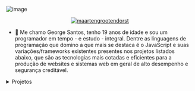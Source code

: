 ![image](https://i.imgur.com/RTJqjzz.jpg)
<p align="center">
<a href="http://gesant.dev/" target="blank"><img align="center" src="https://img.shields.io/badge/-Meu Website-7CB342?style=for-the-badge&labelColor=7CB342" alt="maartengrootendorst"/></a>
</p>

- 🥧 Me chamo George Santos, tenho 19 anos de idade e sou um programador em tempo - e estudo - integral. Dentre as linguagens de programação que domino a que mais se destaca é o JavaScript e suas variações/frameworks existentes presentes nos projetos listados abaixo, que são as tecnologias mais cotadas e eficientes para a produção de websites e sistemas web em geral de alto desempenho e segurança creditável.

<details>
<summary>Projetos</summary>
 
| Projetos | Tags |
| --- | --- |
| [**Nezumi**](https://github.com/Nezumibot/Nezumi) | <img src="https://img.shields.io/badge/-TypeScript-blue"> <img src="https://img.shields.io/badge/-PostgreSQL-blue"> <img src="https://img.shields.io/badge/-ESLINT-purple"> <img src="https://img.shields.io/badge/-Redis-red"> <img src="https://img.shields.io/badge/-Node.js-brightgreen">|

</details>  

<!--

<img src="https://github-readme-stats.vercel.app/api?username=maartengr&show_icons=true" alt=maartengr />
<p align="left"> <img src="https://komarev.com/ghpvc/?username=maartengr" alt="maartengr" /> </p>

-->
